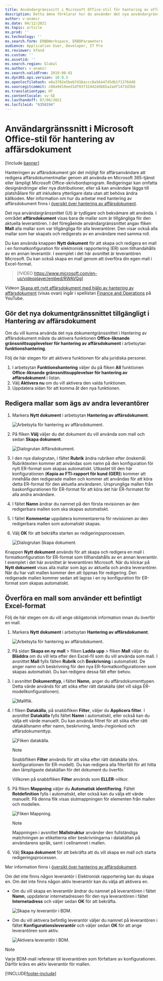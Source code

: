 ```yaml
---
title: Användargränssnitt i Microsoft Office-stil för hantering av affärsdokument
description: Detta ämne förklarar hur du använder det nya användargränssnittet för funktionen för hantering av affärsdokument i ramverket för elektroniska rapporter (ER).
author: v-anamir
ms.date: 04/12/2021
ms.topic: article
ms.prod: ''
ms.technology: ''
ms.search.form: ERBDWorkspace, ERBDParameters
audience: Application User, Developer, IT Pro
ms.reviewer: kfend
ms.custom: ''
ms.assetid: ''
ms.search.region: Global
ms.author: v-anamir
ms.search.validFrom: 2019-08-01
ms.dyn365.ops.version: 10.0.5
ms.openlocfilehash: e8a3782e5beb7d16accc0a56447d5db1f1376dd8
ms.sourcegitcommit: c08a9d19eed1df03f32442ddb65a2adf1473d3b6
ms.translationtype: HT
ms.contentlocale: sv-SE
ms.lasthandoff: 07/06/2021
ms.locfileid: "6350194"
---
```

# <a name="microsoft-office-style-user-interface-in-business-document-management"></a>Användargränssnitt i Microsoft Office-stil för hantering av affärsdokument

[!include [banner](../includes/banner.md)]

Hanteringen av affärsdokument gör det möjligt för affärsanvändare att redigera affärsdokumentmallar genom att använda en Microsoft 365-tjänst eller lämpligt Microsoft Office-skrivbordsprogram. Redigeringar kan omfatta designändringar eller nya distributioner, eller så kan användare lägga till platshållare för att inkludera ytterligare data utan att behöva ändra källkoden. Mer information om hur du arbetar med hantering av affärsdokument finns i [översikt över hantering av affärsdokument](er-business-document-management.md).

Det nya användargränssnittet (UI) är tydligare och bekvämare att använda. I området **affärsdokument** visas bara de mallar som är tillgängliga för den aktuella leverantören. I det föregående användargränssnittet angav fliken **Mall** alla mallar som var tillgängliga för alla leverantörer. Den visar också alla mallar som har skapats och redigerats av en användare med samma roll.

Du kan använda knappen **Nytt dokument** för att skapa och redigera en mall i en formatkonfiguration för elektronisk rapportering (ER) som tillhandahålls av en annan leverantör. I exemplet i det här avsnittet är leverantören Microsoft. Du kan också skapa en mall genom att överföra din egen mall i Excel-format.


> [!VIDEO https://www.microsoft.com/en-us/videoplayer/embed/RWAVQg]

Videon [Skapa ett nytt affärsdokument med hjälp av hantering av affärsdokument](https://youtu.be/gAIYl-mM_pw) (visas ovan) ingår i spellistan [Finance and Operations](https://www.youtube.com/playlist?list=PLcakwueIHoT_SYfIaPGoOhloFoCXiUSyW) på YouTube.

## <a name="make-the-new-document-ui-in-business-document-management-available"></a>Gör det nya dokumentgränssnittet tillgängligt i Hantering av affärsdokument

Om du vill kunna använda det nya dokumentgränssnittet i Hantering av affärsdokument måste du aktivera funktionen **Office-liknande gränssnittsupplevelser för hantering av affärsdokument** i arbetsytan **funktionshantering**.

Följ de här stegen för att aktivera funktionen för alla juridiska personer.

1. I arbetsytan **Funktionshantering** väljer du på fliken **All** funktionen **Office-liknande gränssnittsupplevelser för hantering av affärsdokument** i listan.
2. Välj **Aktivera nu** om du vill aktivera den valda funktionen.
3. Uppdatera sidan för att komma åt den nya funktionen.

## <a name="edit-templates-that-are-owned-by-other-providers"></a>Redigera mallar som ägs av andra leverantörer

1. Markera **Nytt dokument** i arbetsytan **Hantering av affärsdokument**.

    ![Arbetsyta för hantering av affärsdokument.](./media/BDM_overview_new_template1.png)

2. På fliken **Välj** väljer du det dokument du vill använda som mall och sedan **Skapa dokument**.

    ![Dialogrutan Affärsdokument.](./media/BDM_overview_new_template2.png)

3. I den nya dialogrutan, i fältet **Rubrik** ändra rubriken efter önskemål. Rubriktexten kommer att användas som namn på den konfiguration för nytt ER-format som skapas automatiskt. Utkastet till den här konfigurationen (**Kopia av FTI-rapport för kund (GER)**) kommer att innehålla den redigerade mallen och kommer att användas för att köra detta ER-format för den aktuella användaren. Ursprungliga mallen från baskonfigurationen för ER-format för att köra det här ER-formatet för alla andra användare.
4. I fältet **Namn** ändrar du namnet på den första revisionen av den redigerbara mallen som ska skapas automatiskt.
5. I fältet **Kommentar** uppdatera kommentarerna för revisionen av den redigerbara mallen som automatiskt skapas.
6. Välj **OK** för att bekräfta starten av redigeringsprocessen.

    ![Dialogrutan Skapa dokument.](./media/BDM_overview_new_template3.png)

Knappen **Nytt dokument** används för att skapa och redigera en mall i formatkonfiguration för ER-format som tillhandahålls av en annan leverantör. I exemplet i det här avsnittet är leverantören Microsoft. När du klickar på **Nytt dokument** visas alla mallar som ägs av aktuella och andra leverantörer. När du har valt mallen kommer den att öppnas för redigering. Den redigerade mallen kommer sedan att lagras i en ny konfiguration för ER-format som skapas automatiskt.

## <a name="upload-a-template-that-uses-an-existing-excel-format"></a>Överföra en mall som använder ett befintligt Excel-format
Följ de här stegen om du vill ange obligatorisk information innan du överför en mall.

1. Markera **Nytt dokument** i arbetsytan **Hantering av affärsdokument**.

    ![Arbetsyta för hantering av affärsdokument.](./media/BDM_overview_new_template1.png)
    
2. På sidan **Skapa en ny mall** > fliken **Ladda upp** > fliken **Mall** väljer du **Bläddra** om du vill leta efter den Excel-fil som du vill använda som mall. I avsnittet **Mall** fylls fälten **Rubrik** och **Beskrivning** i automatiskt. De anger namn och beskrivning för den nya ER-formatkonfigurationen som skapas automatiskt. Du kan redigera dessa fält efter behov.
3. I avsnittet **Dokumenttyp**, i fältet **Namn**, anger du affärsdokumenttypen. Detta värde används för att söka efter rätt datakälla (det vill säga ER-modellkonfigurationen).

    ![Mallflik.](./media/BDM_overview_new_UI_import_21.jpg)

4. I fliken **Datakälla**, på snabbfliken **Filter**, väljer du **Applicera filter**. I avsnittet **Datakälla** fylls fältet **Namn** i automatiskt, eller också kan du välja ett värde manuellt. Du kan använda filtret för att söka efter rätt datakällsnamn efter namn, beskrivning, lands-/regionkod och affärsdokumenttyp.

    ![Fliken datakälla.](./media/BDM_overview_new_UI_import_31.jpg)
    
    > [!NOTE]
    > Snabbfliken **Filter** används för att söka efter rätt datakälla (dvs. konfigurationen för ER-modell). Du kan redigera alla filterfält för att hitta den lämpligaste datakällan för det dokument du överför.
    > 
    > Villkoren på snabbfliken **Filter** används som **ELLER**-villkor.
    
5. På fliken **Mappning** väljer du **Automatisk identifiering**. Fältet **Rotdefinition** fylls i automatiskt, eller också kan du välja ett värde manuellt. På denna flik visas slutmappningen för elementen från mallen och modellen.

    ![Fliken Mappning.](./media/BDM_overview_new_UI_import_41.jpg)
    
   > [!NOTE]
   > Mappningen i avsnittet **Mallstruktur** använder den fullständiga matchningen av etiketterna eller beskrivningarna i datakällan på användarens språk, samt i cellnamnet i mallen.

6. Välj **Skapa dokument** för att bekräfta att du vill skapa en mall och starta redigeringsprocessen.

Mer information finns i [översikt över hantering av affärsdokument](er-business-document-management.md).

Om det inte finns någon leverantör i Elektronisk rapportering kan du skapa en. Om det inte finns någon aktiv leverantör kan du välja att aktivera en.

- Om du vill skapa en leverantör ändrar du namnet på leverantören i fältet **Namn**, uppdaterar internetadressen för den nya leverantören i fältet **Internetadress** och väljer sedan **OK** för att bekräfta.

    ![Skapa ny leverantör i BDM.](./media/bdm_create_provider.png)
    
- Om du vill aktivera befintlig leverantör väljer du namnet på leverantören i fältet **Konfigurationsleverantör** och väljer sedan **OK** för att ange leverantören som aktiv.

    ![Aktivera leverantör i BDM.](./media/bdm_choose_provider.png)

> [!NOTE]
> Varje BDM-mall refererar till leverantören som författare av konfigurationen. Därför krävs en aktiv leverantör för mallen.

[!INCLUDE[footer-include](../../../includes/footer-banner.md)]
